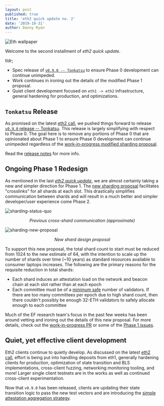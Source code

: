 ```yaml
---
layout: post
published: true
title: 'eth2 quick update no. 2'
date: '2019-10-31'
author: Danny Ryan
---
```


![Eth wallpaper](https://blog.ethereum.org/img/2019/10/kumiko_background.jpeg)

Welcome to the second installment of _eth2 quick update_.

tldr;

* Spec release of [`v0.9.0 -- Tonkatsu`](https://github.com/ethereum/eth2.0-spec-tests/releases/tag/v0.9.0) to ensure Phase 0 development can continue unimpeded.
* Work continues in ironing out the details of the modified Phase 1 proposal.
* Quiet client development focused on `eth1 -> eth2` infrastructure, general hardening for production, and optimizations.

## `Tonkatsu` Release

As promised on the latest [eth2 call](https://www.youtube.com/watch?v=DXGeC7cg71Y), we pushed things forward to release [`v0.9.0` release -- Tonkatsu](https://github.com/ethereum/eth2.0-spec-tests/releases/tag/v0.9.0). This release is largely simplifying with respect to Phase 0. The goal here is to remove any portions of Phase 0 that are opinionated about Phase 1 to ensure Phase 0 development can continue unimpeded regardless of the [work-in-progress modified sharding proposal](https://github.com/ethereum/eth2.0-specs/pull/1427).

Read the [release notes](https://github.com/ethereum/eth2.0-spec-tests/releases/tag/v0.9.0) for more info.

## Ongoing Phase 1 Redesign

As mentioned in the last [_eth2 quick update_](https://blog.ethereum.org/2019/10/23/eth2-quick-update/), we are almost certainly taking a new and simpler direction for Phase 1. The [new sharding proposal](https://notes.ethereum.org/KbEyHiaSRQW_KS7dDK0OFw) facilitates "crosslinks" for all shards at each slot. This drastically simplifies communication between shards and will result in a much better and simpler developer/user experience come Phase 2.
  
<p align="center">
  
![sharding-status-quo](https://blog.ethereum.org/img/2019/10/sharding-status-quo.png) </p> 

<p align="center"> <i>Previous cross-shard communication (approximate)</i> </p>

<p align="center">
  
![sharding-new-proposal](https://blog.ethereum.org/img/2019/10/sharding-new-proposal.png) </p>

<p align="center">  <i>New shard design proposal</i> </p> 


To support this new proposal, the total shard count to start must be reduced from 1024 to the new estimate of 64, with the intention to scale up the number of shards over time (~10 years) as standard resources available to consumer laptops increases. The following are the primary reasons for the requisite reduction in total shards:

* Each shard induces an attestation load on the network and beacon chain at each slot rather than at each epoch
* Each committee must be of a [minimum safe](https://medium.com/@chihchengliang/minimum-committee-size-explained-67047111fa20) number of validators. If there are too many committees per epoch due to high shard count, then there couldn't possibly be enough 32-ETH validators to safely allocate enough to each committee 

Much of the EF research team's focus in the past few weeks has been around vetting and ironing out the details of this new proposal. For more details, check out the [work-in-progress PR](https://github.com/ethereum/eth2.0-specs/pull/1427) or some of the [Phase 1 issues](https://github.com/ethereum/eth2.0-specs/issues?q=is%3Aopen+is%3Aissue+label%3A%22phase+1%22).


## Quiet, yet effective client development

Eth2 clients continue to quietly develop. As discussed on the latest [eth2 call](https://www.youtube.com/watch?v=DXGeC7cg71Y), effort is being put into handling deposits from eth1, generally hardening clients for production, optimization of state transition and BLS implementations, cross-client fuzzing, networking monitoring tooling, and more! Larger single client testnets are in the works as well as continued cross-client experimentation.

Now that `v0.9.0` has been released, clients are updating their state transition logic to pass the new test vectors and are introducing the [simple attestation aggregation strategy](https://github.com/ethereum/eth2.0-specs/blob/master/specs/validator/0_beacon-chain-validator.md#attestation-aggregation).

